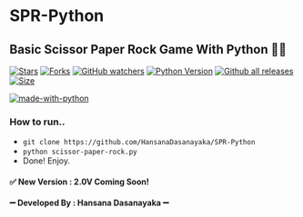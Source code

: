 # SPR-Python
## Basic Scissor Paper Rock Game With Python 🐍😅
[![Stars](https://img.shields.io/github/stars/HansanaDasanayaka/SPR-Python?style=flat&color=green)](https://github.com/HansanaDasanayaka/SPR-Python)
[![Forks](https://img.shields.io/github/forks/HansanaDasanayaka/SPR-Python?style=flat&color=green)](https://github.com/HansanaDasanayaka/SPR-Python/fork)
[![GitHub watchers](https://img.shields.io/github/watchers/HansanaDasanayaka/SPR-Python?style=flat&label=Watch&maxAge=2592000)](https://GitHub.com/Naereen/StrapDown.js/watchers/)
[![Python Version](https://img.shields.io/badge/Python-v3.9-blue)](https://www.python.org/)
[![Github all releases](https://img.shields.io/github/downloads/HansanaDasanayaka/SPR-Python/total.svg)](https://gitHub.com/HansanaDasanayaka/SPR-Python/releases/)
[![Size](https://img.shields.io/github/repo-size/HansanaDasanayaka/SPR-Python?style=flat&color=green)](https://github.com/HansanaDasanayaka/SPR-Python)

[![made-with-python](http://ForTheBadge.com/images/badges/made-with-python.svg)](https://www.python.org/)
### How to run..

- `git clone https://github.com/HansanaDasanayaka/SPR-Python`
- `python scissor-paper-rock.py`
-  Done! Enjoy.

#### ✅ New Version : 2.0V Coming Soon!
#### ➖ **Developed By : Hansana Dasanayaka** ➖
